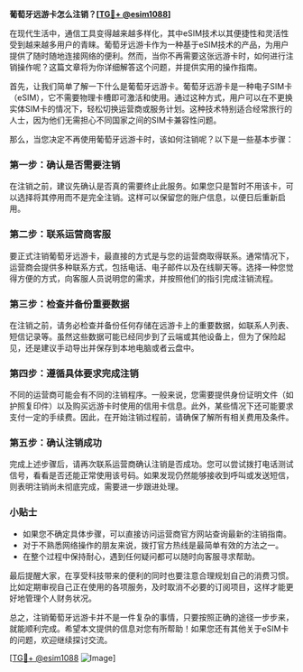**葡萄牙远游卡怎么注销？[[TG💪+ @esim1088](https://t.me/s/esim1088)]**

在现代生活中，通信工具变得越来越多样化，其中eSIM技术以其便捷性和灵活性受到越来越多用户的青睐。葡萄牙远游卡作为一种基于eSIM技术的产品，为用户提供了随时随地连接网络的便利。然而，当你不再需要这张远游卡时，如何进行注销操作呢？这篇文章将为你详细解答这个问题，并提供实用的操作指南。

首先，让我们简单了解一下什么是葡萄牙远游卡。葡萄牙远游卡是一种电子SIM卡（eSIM），它不需要物理卡槽即可激活和使用。通过这种方式，用户可以在不更换实体SIM卡的情况下，轻松切换运营商或服务计划。这种技术特别适合经常旅行的人士，因为他们无需担心不同国家之间的SIM卡兼容性问题。

那么，当您决定不再使用葡萄牙远游卡时，该如何注销呢？以下是一些基本步骤：

### **第一步：确认是否需要注销**
在注销之前，建议先确认是否真的需要终止此服务。如果您只是暂时不用该卡，可以选择将其停用而不是完全注销。这样可以保留您的账户信息，以便日后重新启用。

### **第二步：联系运营商客服**
要正式注销葡萄牙远游卡，最直接的方式是与您的运营商取得联系。通常情况下，运营商会提供多种联系方式，包括电话、电子邮件以及在线聊天等。选择一种您觉得方便的方式，向客服人员说明您的需求，并按照他们的指引完成注销流程。

### **第三步：检查并备份重要数据**
在注销之前，请务必检查并备份任何存储在远游卡上的重要数据，如联系人列表、短信记录等。虽然这些数据可能已经同步到了云端或其他设备上，但为了保险起见，还是建议手动导出并保存到本地电脑或者云盘中。

### **第四步：遵循具体要求完成注销**
不同的运营商可能会有不同的注销程序。一般来说，您需要提供身份证明文件（如护照复印件）以及购买远游卡时使用的信用卡信息。此外，某些情况下还可能要求支付一定的手续费。因此，在开始注销过程前，请确保了解所有相关费用及条件。

### **第五步：确认注销成功**
完成上述步骤后，请再次联系运营商确认注销是否成功。您可以尝试拨打电话测试信号，看看是否还能正常使用该号码。如果发现仍然能够接收到呼叫或发送短信，则表明注销尚未彻底完成，需要进一步跟进处理。

### **小贴士**
- 如果您不确定具体步骤，可以直接访问运营商官方网站查询最新的注销指南。
- 对于不熟悉网络操作的朋友来说，拨打官方热线是最简单有效的方法之一。
- 在整个过程中保持耐心，遇到任何疑问都可以随时向客服寻求帮助。

最后提醒大家，在享受科技带来的便利的同时也要注意合理规划自己的消费习惯。比如定期审视自己正在使用的各项服务，及时取消不必要的订阅项目，这样才能更好地管理个人财务状况。

总之，注销葡萄牙远游卡并不是一件复杂的事情，只要按照正确的途径一步步来，就能顺利完成。希望本文提供的信息对您有所帮助！如果您还有其他关于eSIM卡的问题，欢迎继续探讨交流。

[[TG💪+ @esim1088](https://t.me/s/esim1088) ![Image](https://i.postimg.cc/4NQfJmqS/Snipaste-2025-05-13-00-14-12.png)]